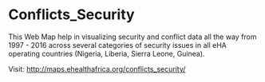 # Conflicts_Security

This Web Map help in visualizing security and conflict data all the way from 1997 - 2016 across several categories of security issues in all eHA operating countries (Nigeria, Liberia, Sierra Leone, Guinea).

Visit: http://maps.ehealthafrica.org/conflicts_security/
